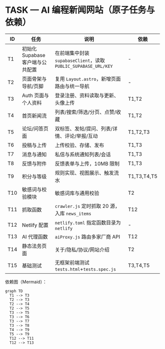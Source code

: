 # TASK — AI 编程新闻网站（原子任务与依赖）

| ID  | 任务                             | 说明                                                            | 依赖        |
| --- | -------------------------------- | --------------------------------------------------------------- | ----------- |
| T1  | 初始化 Supabase 客户端与公共配置 | 在前端集中封装 `supabaseClient`，读取 `PUBLIC_SUPABASE_URL/KEY` | -           |
| T2  | 页面骨架与导航/页脚              | 复用 `Layout.astro`，新增页面路由与统一导航                     | -           |
| T3  | Auth 页面与个人资料              | 登录注册、资料读取与更新、头像上传                              | T1,T2       |
| T4  | 首页新闻流                       | 列表/搜索/筛选/分页、点赞/收藏                                  | T1,T2       |
| T5  | 论坛/问答页面                    | 双标签、发帖/提问、列表/详情、评论/举报/互动                    | T1,T2,T3    |
| T6  | 投稿与上传                       | 上传校验、存储、发布                                            | T1,T3       |
| T7  | 消息与通知                       | 私信与系统通知列表/会话                                         | T1,T3       |
| T8  | 反馈与附件                       | 反馈表单与上传，10MB 限制                                       | T1,T3       |
| T9  | 积分与等级                       | 规则实现、视图展示、触发流水                                    | T1,T3,T4,T5 |
| T10 | 敏感词与校验模块                 | 敏感词库与通用校验                                              | T2          |
| T11 | 抓取函数                         | `crawler.js` 定时抓取 20 源，入库 `news_items`                  | T12         |
| T12 | Netlify 配置                     | `netlify.toml` 指定函数目录为 `netlify`                         | -           |
| T13 | AI 代理函数                      | `aiProxy.js` 路由多家厂商 API                                   | T12         |
| T14 | 静态法务页面                     | 关于/隐私/协议/网站介绍                                         | T2          |
| T15 | 基础测试                         | 无框架前端测试 `tests.html`+`tests.spec.js`                     | T3,T4,T5    |

依赖图（Mermaid）：

```mermaid
graph TD
  T1 --> T3
  T2 --> T3
  T2 --> T4
  T2 --> T5
  T3 --> T5
  T3 --> T6
  T3 --> T7
  T3 --> T8
  T4 --> T9
  T5 --> T9
  T12 --> T11
  T12 --> T13
```
